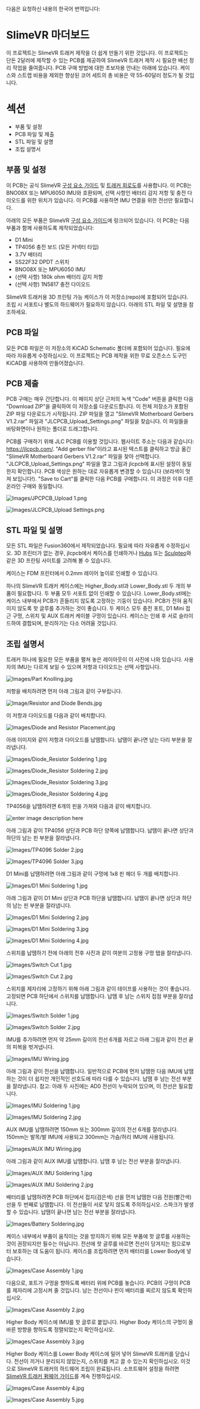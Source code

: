 다음은 요청하신 내용의 한국어 번역입니다:

# SlimeVR 마더보드

이 프로젝트는 SlimeVR 트래커 제작을 더 쉽게 만들기 위한 것입니다. 이 프로젝트는 단돈 2달러에 제작할 수 있는 PCB를 제공하여 SlimeVR 트래커 제작 시 필요한 배선 정리 작업을 줄여줍니다. PCB 구매 방법에 대한 초보자용 안내는 아래에 있습니다. 케이스와 스트랩 비용을 제외한 향상된 코어 세트의 총 비용은 약 55-60달러 정도가 될 것입니다.

# 섹션

-   부품 및 설정
-   PCB 파일 및 제출
-   STL 파일 및 설명
-   조립 설명서

## 부품 및 설정

이 PCB는 공식 SlimeVR [구성 요소 가이드](https://docs.slimevr.dev/diy/components-guide.html) 및 [트래커 회로도](https://docs.slimevr.dev/diy/tracker-schematics.html)를 사용합니다. 이 PCB는 BNO08X 또는 MPU6050 IMU와 호환되며, 선택 사항인 배터리 감지 저항 및 충전 다이오드를 위한 위치가 있습니다. 이 PCB를 사용하면 IMU 연결을 위한 전선만 필요합니다.

아래의 모든 부품은 SlimeVR [구성 요소 가이드](https://docs.slimevr.dev/diy/components-guide.html)에 링크되어 있습니다.
이 PCB는 다음 부품과 함께 사용하도록 제작되었습니다:

-   D1 Mini
-   TP4056 충전 보드 (모든 커넥터 타입)
-   3.7V 배터리
-   SS22F32 DPDT 스위치
-   BNO08X 또는 MPU6050 IMU
-   (선택 사항) 180k ohm 배터리 감지 저항
-   (선택 사항) 1N5817 충전 다이오드

SlimeVR 트래커용 3D 프린팅 가능 케이스가 이 저장소(repo)에 포함되어 있습니다. 조립 시 서포트나 별도의 하드웨어가 필요하지 않습니다. 아래의 STL 파일 및 설명을 참조하세요.

## PCB 파일

모든 PCB 파일은 이 저장소의 KiCAD Schematic 폴더에 포함되어 있습니다. 필요에 따라 자유롭게 수정하십시오. 이 프로젝트는 PCB 제작을 위한 무료 오픈소스 도구인 KiCAD를 사용하여 만들어졌습니다.

## PCB 제출

PCB 구매는 매우 간단합니다. 이 페이지 상단 근처의 녹색 "Code" 버튼을 클릭한 다음 "Download ZIP"을 클릭하여 이 저장소를 다운로드합니다. 이 전체 저장소가 포함된 ZIP 파일 다운로드가 시작됩니다. ZIP 파일을 열고 "SlimeVR Motherboard Gerbers V1.2.rar" 파일과 "JLCPCB_Upload_Settings.png" 파일을 찾습니다. 이 파일들을 바탕화면이나 원하는 폴더로 드래그합니다.

PCB를 구매하기 위해 JLC PCB를 이용할 것입니다. 웹사이트 주소는 다음과 같습니다: https://jlcpcb.com/. "Add gerber file"이라고 표시된 텍스트를 클릭하고 방금 옮긴 "SlimeVR Motherboard Gerbers V1.2.rar" 파일을 찾아 선택합니다. "JLCPCB_Upload_Settings.png" 파일을 열고 그림과 jlcpcb에 표시된 설정이 동일한지 확인합니다. PCB 색상은 원하는 대로 자유롭게 변경할 수 있습니다 (보라색이 멋져 보입니다!). "Save to Cart"를 클릭한 다음 PCB를 구매합니다. 이 과정은 이후 다른 온라인 구매와 동일합니다.

![Images/JPCPCB_Upload 1.png](Images/JLCPCB_Upload%201.png)

![Images/JLCPCB_Upload Settings.png](Images/JPCPCB_Upload%20Settings.png)

## STL 파일 및 설명

모든 STL 파일은 Fusion360에서 제작되었습니다. 필요에 따라 자유롭게 수정하십시오. 3D 프린터가 없는 경우, jlcpcb에서 케이스를 인쇄하거나 [Hubs](https://www.hubs.com/3d-printing/) 또는 [Sculpteo](https://www.sculpteo.com/en/)와 같은 3D 프린팅 사이트를 고려해 볼 수 있습니다.

케이스는 FDM 프린터에서 0.2mm 레이어 높이로 인쇄할 수 있습니다.

하나의 SlimeVR 트래커 케이스에는 Higher_Body.stl과 Lower_Body.stl 두 개의 부품이 필요합니다. 두 부품 모두 서포트 없이 인쇄할 수 있습니다. Lower_Body.stl에는 케이스 내부에서 PCB가 흔들리지 않도록 고정하는 기둥이 있습니다. PCB가 전혀 움직이지 않도록 핫 글루를 추가하는 것이 좋습니다. 두 케이스 모두 충전 포트, D1 Mini 접근 구멍, 스위치 및 AUX 트래커 케이블 구멍이 있습니다. 케이스는 인쇄 후 서로 슬라이드하여 결합되며, 분리하기는 다소 어려울 것입니다.

## 조립 설명서
트래커 하나에 필요한 모든 부품을 펼쳐 놓은 레이아웃이 이 사진에 나와 있습니다. 사용자의 IMU는 다르게 보일 수 있으며 저항과 다이오드는 선택 사항입니다.

![Images/Part Knolling.jpg](Images/Part%20Knolling.jpg)

저항을 배치하려면 먼저 아래 그림과 같이 구부립니다.

![Image/Resistor and Diode Bends.jpg](Images/Resistor%20and%20Diode%20Bends.jpg)

이 저항과 다이오드를 다음과 같이 배치합니다.

![Images/Diode and Resistor Placement.jpg](Images/Diode%20and%20Resistor%20Placement.jpg)

아래 이미지와 같이 저항과 다이오드를 납땜합니다. 납땜이 끝나면 남는 다리 부분을 잘라냅니다.

![Images/Diode_Resistor Soldering 1.jpg](Images/Diode_Resistor%20Soldering%201.jpg)

![Images/Diode_Resistor Soldering 2.jpg](Images/Diode_Resistor%20Soldering%202.jpg)

![Images/Diode_Resistor Soldering 3.jpg](Images/Diode_Resistor%20Soldering%203.jpg)

![Images/Diode_Resistor Soldering 4.jpg](Images/Diode_Resistor%20Soldering%204.jpg)

TP4056을 납땜하려면 6개의 핀을 가져와 다음과 같이 배치합니다.

![enter image description here](Images/TP4096%20Solder%201.jpg)

아래 그림과 같이 TP4056 상단과 PCB 하단 양쪽에 납땜합니다. 납땜이 끝나면 상단과 하단의 남는 핀 부분을 잘라냅니다.

![Images/TP4096 Solder 2.jpg](Images/TP4096%20Solder%202.jpg)

![Images/TP4096 Solder 3.jpg](Images/TP4096%20Solder%203.jpg)

D1 Mini를 납땜하려면 아래 그림과 같이 구멍에 1x8 핀 헤더 두 개를 배치합니다.

![Images/D1 Mini Soldering 1.jpg](Images/D1%20Mini%20Soldering%201.jpg)

아래 그림과 같이 D1 Mini 상단과 PCB 하단을 납땜합니다. 납땜이 끝나면 상단과 하단의 남는 핀 부분을 잘라냅니다.

![Images/D1 Mini Soldering 2.jpg](Images/D1%20Mini%20Soldering%202.jpg)

![Images/D1 Mini Soldering 3.jpg](Images/D1%20Mini%20Soldering%203.jpg)

![Images/D1 Mini Soldering 4.jpg](Images/D1%20Mini%20Soldering%204.jpg)

스위치를 납땜하기 전에 아래의 전후 사진과 같이 여분의 고정용 구멍 탭을 잘라냅니다.

![Images/Switch Cut 1.jpg](Images/Switch%20Cut%201.jpg)

![Images/Switch Cut 2.jpg](Images/Switch%20Cut%202.jpg)

스위치를 제자리에 고정하기 위해 아래 그림과 같이 테이프를 사용하는 것이 좋습니다. 고정되면 PCB 하단에서 스위치를 납땜합니다. 납땜 후 남는 스위치 접점 부분을 잘라냅니다.

![Images/Switch Solder 1.jpg](Images/Switch%20Solder%201.jpg)

![Images/Switch Solder 2.jpg](Images/Switch%20Solder%202.jpg)

IMU를 추가하려면 먼저 약 25mm 길이의 전선 6개를 자르고 아래 그림과 같이 전선 끝의 피복을 벗겨냅니다.

![Images/IMU Wiring.jpg](Images/IMU%20Wiring.jpg)

아래 그림과 같이 전선을 납땜합니다. 일반적으로 PCB에 먼저 납땜한 다음 IMU에 납땜하는 것이 더 쉽지만 개인적인 선호도에 따라 다를 수 있습니다. 납땜 후 남는 전선 부분을 잘라냅니다. 참고: 아래 두 사진에는 AD0 전선이 누락되어 있으며, 이 전선은 필요합니다.

![Images/IMU Soldering 1.jpg](Images/IMU%20Soldering%201.jpg)

![Images/IMU Soldering 2.jpg](Images/IMU%20Soldering%202.jpg)

AUX IMU를 납땜하려면 150mm 또는 300mm 길이의 전선 6개를 잘라냅니다. 150mm는 발목/발 IMU에 사용되고 300mm는 가슴/허리 IMU에 사용됩니다.

![Images/AUX IMU Wiring.jpg](Images/AUX%20IMU%20Wiring.jpg)

아래 그림과 같이 AUX IMU를 납땜합니다. 납땜 후 남는 전선 부분을 잘라냅니다.

![Images/AUX IMU Soldering 1.jpg](Images/AUX%20IMU%20Soldering%201.jpg)

![Images/AUX IMU Soldering 2.jpg](Images/AUX%20IMU%20Soldering%202.jpg)

배터리를 납땜하려면 PCB 하단에서 접지(검은색) 선을 먼저 납땜한 다음 전원(빨간색) 선을 두 번째로 납땜합니다. 이 전선들이 서로 닿지 않도록 주의하십시오. 스파크가 발생할 수 있습니다. 납땜이 끝나면 남는 전선 부분을 잘라냅니다.

![Images/Battery Soldering.jpg](Images/Battery%20Soldering.jpg)

케이스 내부에서 부품이 움직이는 것을 방지하기 위해 모든 부품에 핫 글루를 사용하는 것이 권장되지만 필수는 아닙니다. 전선에 핫 글루를 바르면 전선이 당겨지는 힘으로부터 보호하는 데 도움이 됩니다. 케이스를 조립하려면 먼저 배터리를 Lower Body에 넣습니다.

![Images/Case Assembly 1.jpg](Images/Case%20Assembly%201.jpg)

다음으로, 포트가 구멍을 향하도록 배터리 위에 PCB를 놓습니다. PCB의 구멍이 PCB를 제자리에 고정시켜 줄 것입니다. 남는 전선이나 핀이 배터리를 찌르지 않도록 확인하십시오.

![Images/Case Assembly 2.jpg](Images/Case%20Assembly%202.jpg)

Higher Body 케이스에 IMU를 핫 글루로 붙입니다. Higher Body 케이스의 구멍이 올바른 방향을 향하도록 정렬되었는지 확인하십시오.

![Images/Case Assembly 3.jpg](Images/Case%20Assembly%203.jpg)

Higher Body 케이스를 Lower Body 케이스에 밀어 넣어 SlimeVR 트래커를 닫습니다. 전선이 끼거나 분리되지 않았는지, 스위치를 켜고 끌 수 있는지 확인하십시오. 이것으로 SlimeVR 트래커의 하드웨어 조립이 완료됩니다. 소프트웨어 설정을 하려면 [SlimeVR 트래커 펌웨어 가이드](https://docs.slimevr.dev/firmware/updating-firmware.html)를 계속 진행하십시오.

![Images/Case Assembly 4.jpg](Images/Case%20Assembly%204.jpg)

![Images/Case Assembly 5.jpg](Images/Case%20Assembly%205.jpg)
